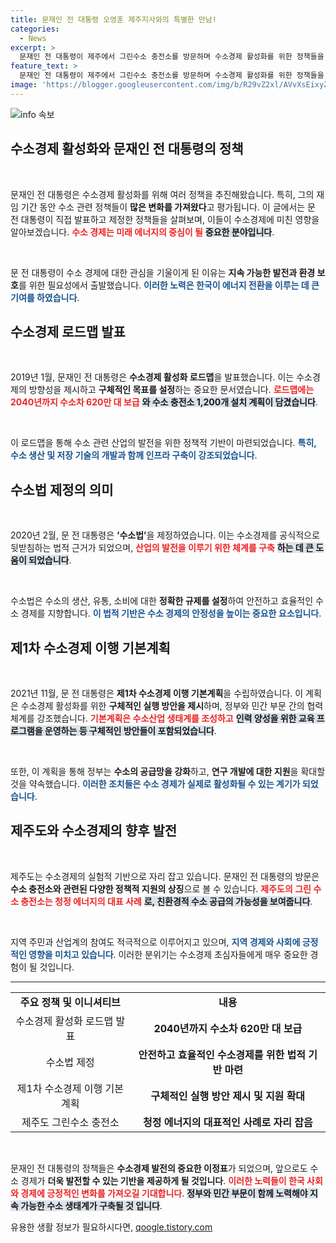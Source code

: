 ```yaml
---
title: 문재인 전 대통령 오영훈 제주지사와의 특별한 만남!
categories:
  - News
excerpt: >
  문재인 전 대통령이 제주에서 그린수소 충전소를 방문하며 수소경제 활성화를 위한 정책들을 회고했습니다. 그의 발자취를 통해 한국의 수소경제 미래는 어떻게 변화할까요? 클릭해 자세히 알아보세요!
feature_text: >
  문재인 전 대통령이 제주에서 그린수소 충전소를 방문하며 수소경제 활성화를 위한 정책들을 회고했습니다. 그의 발자취를 통해 한국의 수소경제 미래는 어떻게 변화할까요? 클릭해 자세히 알아보세요!
image: 'https://blogger.googleusercontent.com/img/b/R29vZ2xl/AVvXsEixyZcFfHzMRdzZMjFBmAUKJYCLCGyLL1o632UiGVXcaFdKo_bkvkuCioo0uUKlGfBVcT3P84aROyZIXSBEx3Aw5nCQ3pTgDom1WDC4m8eifvWiAmWEEVb4x6G_l8C0QH225ldMjyaFvpxGEBGNO37VmDTDMHGhJPq73UglMfDca1-0aw/s1600/blogspot.png'
---
```


<p><img src="https://blogger.googleusercontent.com/img/b/R29vZ2xl/AVvXsEixyZcFfHzMRdzZMjFBmAUKJYCLCGyLL1o632UiGVXcaFdKo_bkvkuCioo0uUKlGfBVcT3P84aROyZIXSBEx3Aw5nCQ3pTgDom1WDC4m8eifvWiAmWEEVb4x6G_l8C0QH225ldMjyaFvpxGEBGNO37VmDTDMHGhJPq73UglMfDca1-0aw/s1600/blogspot.png" alt="info 속보" /></p>

<h2 data-ke-size="size26">수소경제 활성화와 문재인 전 대통령의 정책</h2>

<p data-ke-size="size16">&nbsp;</p>

<p>문재인 전 대통령은 수소경제 활성화를 위해 여러 정책을 추진해왔습니다. 특히, 그의 재임 기간 동안 수소 관련 정책들이 <strong>많은 변화를 가져왔다</strong>고 평가됩니다. 이 글에서는 문 전 대통령이 직접 발표하고 제정한 정책들을 살펴보며, 이들이 수소경제에 미친 영향을 알아보겠습니다. <b><span style="color: #ee2323;">수소 경제는 미래 에너지의 중심이 될</span></b> <b><span style="background-color: #21538527;">중요한 분야입니다</span></b>.</p>

<p data-ke-size="size16">&nbsp;</p>

<p>문 전 대통령이 수소 경제에 대한 관심을 기울이게 된 이유는 <strong>지속 가능한 발전과 환경 보호</strong>를 위한 필요성에서 출발했습니다. <b><span style="color: #1a5490;">이러한 노력은 한국이 에너지 전환을 이루는 데 큰 기여를 하였습니다</span></b>.</p>

<h2 data-ke-size="size26">수소경제 로드맵 발표</h2>

<p data-ke-size="size16">&nbsp;</p>

<p>2019년 1월, 문재인 전 대통령은 <strong>수소경제 활성화 로드맵</strong>을 발표했습니다. 이는 수소경제의 방향성을 제시하고 <strong>구체적인 목표를 설정</strong>하는 중요한 문서였습니다. <b><span style="color: #ee2323;">로드맵에는 2040년까지 수소차 620만 대 보급</span></b> <b><span style="background-color: #21538527;">와 수소 충전소 1,200개 설치 계획이 담겼습니다</span></b>. </p>

<p data-ke-size="size16">&nbsp;</p>

<p>이 로드맵을 통해 수소 관련 산업의 발전을 위한 정책적 기반이 마련되었습니다. <b><span style="color: #1a5490;">특히, 수소 생산 및 저장 기술의 개발과 함께 인프라 구축이 강조되었습니다</span></b>.</p>

<h2 data-ke-size="size26">수소법 제정의 의미</h2>

<p data-ke-size="size16">&nbsp;</p>

<p>2020년 2월, 문 전 대통령은 <strong>‘수소법’</strong>을 제정하였습니다. 이는 수소경제를 공식적으로 뒷받침하는 법적 근거가 되었으며, <b><span style="color: #ee2323;">산업의 발전을 이루기 위한 체계를 구축</span></b> <b><span style="background-color: #21538527;">하는 데 큰 도움이 되었습니다</span></b>. </p>

<p data-ke-size="size16">&nbsp;</p>

<p>수소법은 수소의 생산, 유통, 소비에 대한 <strong>정확한 규제를 설정</strong>하여 안전하고 효율적인 수소 경제를 지향합니다. <b><span style="color: #1a5490;">이 법적 기반은 수소 경제의 안정성을 높이는 중요한 요소입니다</span></b>.</p>

<h2 data-ke-size="size26">제1차 수소경제 이행 기본계획</h2>

<p data-ke-size="size16">&nbsp;</p>

<p>2021년 11월, 문 전 대통령은 <strong>제1차 수소경제 이행 기본계획</strong>을 수립하였습니다. 이 계획은 수소경제 활성화를 위한 <strong>구체적인 실행 방안을 제시</strong>하며, 정부와 민간 부문 간의 협력 체계를 강조했습니다. <b><span style="color: #ee2323;">기본계획은 수소산업 생태계를 조성하고</span></b> <b><span style="background-color: #21538527;">인력 양성을 위한 교육 프로그램을 운영하는 등 구체적인 방안들이 포함되었습니다</span></b>.</p>

<p data-ke-size="size16">&nbsp;</p>

<p>또한, 이 계획을 통해 정부는 <strong>수소의 공급망을 강화</strong>하고, <strong>연구 개발에 대한 지원</strong>을 확대할 것을 약속했습니다. <b><span style="color: #1a5490;">이러한 조치들은 수소 경제가 실제로 활성화될 수 있는 계기가 되었습니다</span></b>.</p>

<h2 data-ke-size="size26">제주도와 수소경제의 향후 발전</h2>

<p data-ke-size="size16">&nbsp;</p>

<p>제주도는 수소경제의 실험적 기반으로 자리 잡고 있습니다. 문재인 전 대통령의 방문은 <strong>수소 충전소와 관련된 다양한 정책적 지원의 상징</strong>으로 볼 수 있습니다. <b><span style="color: #ee2323;">제주도의 그린 수소 충전소는 청정 에너지의 대표 사례</span></b> <b><span style="background-color: #21538527;">로, 친환경적 수소 공급의 가능성을 보여줍니다</span></b>.</p>

<p data-ke-size="size16">&nbsp;</p>

<p>지역 주민과 산업계의 참여도 적극적으로 이루어지고 있으며, <b><span style="color: #1a5490;">지역 경제와 사회에 긍정적인 영향을 미치고 있습니다</span></b>. 이러한 분위기는 수소경제 초심자들에게 매우 중요한 경험이 될 것입니다.</p>

<hr />

<table style="width: 100%; border-collapse: collapse;">
<tr>
<td style="text-align: center; height: 17px;"><b>주요 정책 및 이니셔티브</b></td>
<td style="text-align: center; height: 17px;"><b>내용</b></td>
</tr>
<tr>
<td style="text-align: center; height: 17px;">수소경제 활성화 로드맵 발표</td>
<td style="text-align: center; height: 17px;"><b>2040년까지 수소차 620만 대 보급</b></td>
</tr>
<tr>
<td style="text-align: center; height: 17px;">수소법 제정</td>
<td style="text-align: center; height: 17px;"><b>안전하고 효율적인 수소경제를 위한 법적 기반 마련</b></td>
</tr>
<tr>
<td style="text-align: center; height: 17px;">제1차 수소경제 이행 기본계획</td>
<td style="text-align: center; height: 17px;"><b>구체적인 실행 방안 제시 및 지원 확대</b></td>
</tr>
<tr>
<td style="text-align: center; height: 17px;">제주도 그린수소 충전소</td>
<td style="text-align: center; height: 17px;"><b>청정 에너지의 대표적인 사례로 자리 잡음</b></td>
</tr>
</table>

<p data-ke-size="size16">&nbsp;</p>

<p>문재인 전 대통령의 정책들은 <strong>수소경제 발전의 중요한 이정표</strong>가 되었으며, 앞으로도 수소 경제가 <strong>더욱 발전할 수 있는 기반을 제공하게 될 것입니다</strong>. <b><span style="color: #ee2323;">이러한 노력들이 한국 사회와 경제에 긍정적인 변화를 가져오길 기대합니다</span></b>. <b><span style="background-color: #21538527;">정부와 민간 부문이 함께 노력해야 지속 가능한 수소 생태계가 구축될 것 입니다</span></b>.</p>
유용한 생활 정보가 필요하시다면, <a href="https://qoogle.tistory.com" rel="dofollow">qoogle.tistory.com</a>


